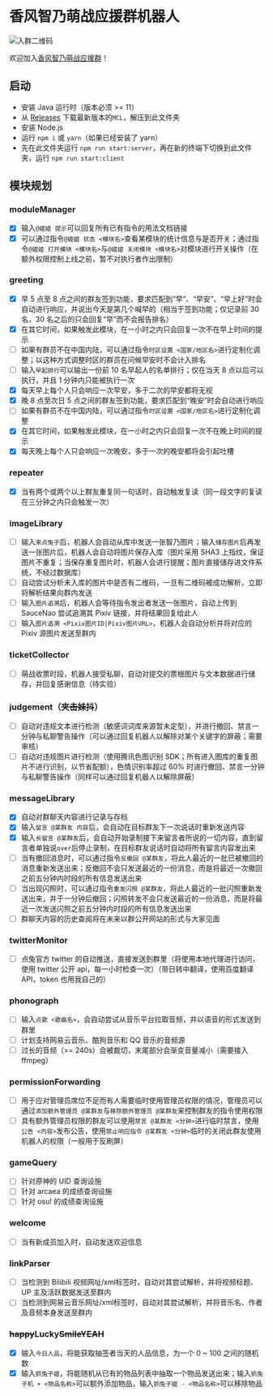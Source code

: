 # 香风智乃萌战应援群机器人

![入群二维码](https://i.niupic.com/images/2021/04/24/9gJS.png)

欢迎加入[香风智乃萌战应援群](https://jq.qq.com/?_wv=1027&k=JF73yG0b)！

## 启动

- 安装 Java 运行时（版本必须 >= 11）
- 从 [Releases](https://github.com/iTXTech/mirai-console-loader/releases) 下载最新版本的`MCL`，解压到此文件夹
- 安装 Node.js
- 运行 ```npm i``` 或 ```yarn```（如果已经安装了 yarn）
- 先在此文件夹运行 ```npm run start:server```，再在新的终端下切换到此文件夹，运行 ```npm run start:client```

## 模块规划

### moduleManager
- [x] 输入```@姬姬 提示```可以回复所有已有指令的用法文档链接
- [x] 可以通过指令```@姬姬 状态 <模块名>```查看某模块的统计信息与是否开关；通过指令```@姬姬 打开模块 <模块名>```与```@姬姬 关闭模块 <模块名>```对模块进行开关操作（在额外权限控制上线之前，暂不对执行者作出限制）

### greeting
- [x] 早 5 点至 8 点之间的群友签到功能，要求匹配到“早”、“早安”、“早上好”时会自动进行响应，并说出今天是第几个喊早的（相当于签到功能；仅记录前 30 名，30 名之后的只会回复“早”而不会报告排名）
- [x] 在其它时间，如果触发此模块，在一小时之内只会回复一次不在早上时间的提示
- [ ] 如果有群员不在中国内陆，可以通过指令```时区设置 <国家/地区名>```进行定制化调整；以这种方式调整时区的群员在问候早安时不会计入排名
- [ ] 输入```早起排行```可以输出一份前 10 名早起人的名单排行；仅在当天 8 点以后可以执行，并且 1 分钟内只能被执行一次
- [x] 每天早上每个人只会响应一次早安，多于二次的早安都将无视
- [x] 晚 8 点至次日 5 点之间的群友签到功能，要求匹配到“晚安”时会自动进行响应
- [ ] 如果有群员不在中国内陆，可以通过指令```时区设置 <国家/地区名>```进行定制化调整
- [x] 在其它时间，如果触发此模块，在一小时之内只会回复一次不在晚上时间的提示
- [x] 每天晚上每个人只会响应一次晚安，多于一次的晚安都将会引起吐槽

### repeater
- [x] 当有两个或两个以上群友重复同一句话时，自动触发复读（同一段文字的复读在三分钟之内只会触发一次）

### imageLibrary
- [ ] 输入```来点兔子```后，机器人会自动从库中发送一张智乃图片；输入```储存图片```后再发送一张图片后，机器人会自动将图片保存入库（图片采用 SHA3 上指纹，保证图片不重复；当保存重复图片时，机器人会进行提醒；图片直接储存进文件系统，不经过数据库）
- [ ] 自动尝试分析未入库的图片中是否有二维码，一旦有二维码被成功解析，立即将解析结果向群内发送
- [ ] 输入```图片追溯```后，机器人会等待指令发出者发送一张图片，自动上传到 SauceNao 尝试追溯其 Pixiv 链接，并将结果回复给此人
- [ ] 输入```图片追溯 <Pixiv图片ID|Pixiv图片URL>```，机器人会自动分析并将对应的 Pixiv 源图片发送至群内

### ticketCollector
- [ ] 萌战收票时段，机器人接受私聊，自动对提交的票根图片与文本数据进行储存，并回复感谢信息（待实验）

### judgement（~~夹击妹抖~~）
- [ ] 自动对违规文本进行检测（敏感词词库来源暂未定型），并进行撤回、禁言一分钟与私聊警告操作（可以通过回复机器人以解除对某个关键字的屏蔽；需要审核）
- [ ] 自动对违规图片进行检测（使用腾讯色图识别 SDK；所有进入图库的重复图片不进行识别，以节省配额），色情识别率超过 60% 时进行撤回、禁言一分钟与私聊警告操作（同样可以通过回复机器人以解除屏蔽）

### messageLibrary
- [x] 自动对群聊天内容进行记录与存档
- [x] 输入```留言 @某群友 内容```后，会自动在目标群友下一次说话时重新发送内容
- [x] 输入```长留言 @某群友```后，会自动开始录制接下来留言者所说的一切内容，直到留言者单独说```over```后停止录制，在目标群友说话时自动将所有留言内容发出来
- [ ] 当有撤回消息时，可以通过指令```反撤回 @某群友```，将此人最近的一批已被撤回的消息重新发送出来；反撤回不会只发送最近的一份消息，而是将最近一次撤回之前五分钟内时段的所有信息发送出来
- [ ] 当出现闪照时，可以通过指令```重发闪照 @某群友```，将此人最近的一批闪照重新发送出来，并于一分钟后撤回；闪照转发不会只发送最近的一份消息，而是将最近一次发送闪照之前五分钟内时段的所有信息发送出来
- [ ] 群聊天内容的历史查阅将在未来以群公开网站的形式与大家见面

### twitterMonitor
- [ ] 点兔官方 twitter 的自动推送，直接发送到群里（将使用本地代理进行访问，使用 twitter 公开 api，每一小时检查一次）（带日转中翻译，使用百度翻译 API，token 也用我自己的）

### phonograph
- [ ] 输入```点歌 <歌曲名>```，会自动尝试从音乐平台拉取音频，并以语音的形式发送到群里
- [ ] 计划支持网易云音乐、酷狗音乐和 QQ 音乐的音频源
- [ ] 过长的音频（>= 240s）会被裁切，末尾部分会渐变音量减小（需要接入 ffmpeg）

### permissionForwarding
- [ ] 用于应对管理员席位不足而有人需要临时使用管理员权限的情况，管理员可以通过```添加额外管理员 @某群友```与```移除额外管理员 @某群友```来控制群友的指令使用权限
- [ ] 具有额外管理员权限的群友可以使用```禁言 @某群友 <分钟>```进行临时禁言，使用```公告 <内容>```发布公告，使用```禁止响应指令 @某群友 <分钟>```临时的关闭此群友使用机器人的权限（一般用于反刷屏）

### gameQuery
- [ ] 针对原神的 UID 查询设施
- [ ] 针对 arcaea 的成绩查询设施
- [ ] 针对 osu! 的成绩查询设施

### welcome
- [ ] 当有新成员加入时，自动发送欢迎信息

### linkParser
- [ ] 当检测到 Bilibili 视频网址/xml标签时，自动对其尝试解析，并将视频标题、UP 主及活跃数据发送至群内
- [ ] 当检测到网易云音乐网址/xml标签时，自动对其尝试解析，并将音乐名、作者及音频本身发送至群内

### ~~happy~~Lucky~~SmileYEAH~~
- [x] 输入```今日人品```，将能获取抽签者当天的人品信息，为一个 0 ~ 100 之间的随机数
- [x] 输入```抓兔子姬```，将能随机从已有的物品列表中抽取一个物品发送出来；输入```抓兔子机 + <物品名称>```可以额外添加物品，输入```抓兔子姬 - <物品名称>```可以移除物品
